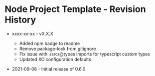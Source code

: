 # Node Project Template - Revision History

- xxxx-xx-xx - vX.X.X
  - Added npm badge to readme
  - Remove package-lock from gitignore
  - Fix issue with ./src/@types imports for typescript custom types
  - Updated XO configuration defaults

- 2021-09-08 - Initial release of 0.6.0
